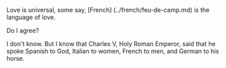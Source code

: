 Love is universal, some say, [French] (../french/feu-de-camp.md) is the language of love. 

Do I agree?

I don't know. But I know that Charles V, Holy Roman Emperor, said that he spoke Spanish to God,
Italian to women, French to men, and German to his horse.